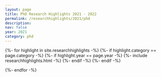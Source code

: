 ```yaml
---
layout: page
title: PhD Research Highlights 2021 - 2022
permalink: /researchhighlights/2021/phd
description: 
nav: false
year: 2021
category: phd
---
```



<div class="container">
{%- for highlight in site.researchhighlights -%}
{%- if highlight.category == page.category -%}
{%- if highlight.year == page.year -%}
    {%- include researchhighlights.html -%}
{%- endif -%}
{%- endif -%}

{%- endfor -%}
